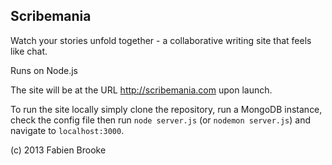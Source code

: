 Scribemania
-----------

Watch your stories unfold together - a collaborative writing site that feels like chat.

Runs on Node.js

The site will be at the URL http://scribemania.com upon launch.

To run the site locally simply clone the repository, run a MongoDB instance, check the config file
then run ```node server.js``` (or ```nodemon server.js```) and navigate to ```localhost:3000```.


(c) 2013 Fabien Brooke